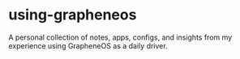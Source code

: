 # using-grapheneos
A personal collection of notes, apps, configs, and insights from my experience using GrapheneOS as a daily driver.
